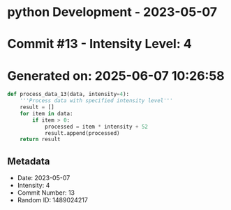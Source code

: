﻿# python Development - 2023-05-07
# Commit #13 - Intensity Level: 4
# Generated on: 2025-06-07 10:26:58
```python
def process_data_13(data, intensity=4):
    '''Process data with specified intensity level'''
    result = []
    for item in data:
        if item > 0:
            processed = item * intensity + 52
            result.append(processed)
    return result
```
## Metadata
- Date: 2023-05-07
- Intensity: 4
- Commit Number: 13
- Random ID: 1489024217
